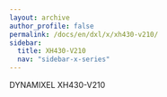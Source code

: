 ```yaml
---
layout: archive
author_profile: false
permalink: /docs/en/dxl/x/xh430-v210/
sidebar:
  title: XH430-V210
  nav: "sidebar-x-series"
---
```


DYNAMIXEL XH430-V210
